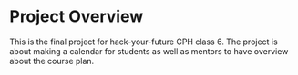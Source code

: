 # Project Overview

This is the final project for hack-your-future CPH class 6. The project is about making a calendar for students as well as mentors to have overview about the course plan.
